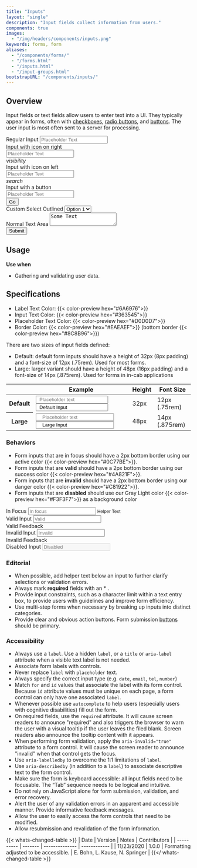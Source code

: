 ```yaml
---
title: "Inputs"
layout: "single"
description: "Input fields collect information from users."
components: true
images:
  - "/img/headers/components/inputs.png"
keywords: forms, form
aliases:
  - "/components/forms/"
  - "/forms.html"
  - "/inputs.html"
  - "/input-groups.html"
bootstrapURL: "/components/inputs/"
---
```


## Overview

Input fields or text fields allow users to enter text into a UI. They typically appear in forms, often with [checkboxes](/components/checkboxes/), [radio buttons](/components/radio-buttons/), and [buttons](/components/buttons/). The user input is most often sent to a server for processing.

<form>
  <div class="form-group">
    <label for="RegularInput">Regular Input</label>
    <input class="form-control" id="RegularInput" placeholder="Placeholder Text">
  </div>
  <div class="form-group">
    <label for="Input2">Input with icon on right</label>
    <div class="input-with-icon-right">
      <input class="form-control" placeholder="Placeholder Text" id="Input2">
      <div class="input-icon">
        <i class="modus-icon material-icons">visibility</i>
      </div>
    </div>
  </div>
  <div class="form-group">
    <label for="Input3">Input with icon on left</label>
    <div class="input-with-icon-left">
      <input class="form-control" placeholder="Placeholder Text" id="Input3">
      <div class="input-icon">
        <i class="modus-icon material-icons">search</i>
      </div>
    </div>
  </div>
  <div class="form-group">
    <label for="Input4">Input with a button</label>
    <div class="input-group">
      <input class="form-control" placeholder="Placeholder Text" id="Input4">
      <div class="input-group-append">
        <button class="btn btn-outline-secondary">
          Go
        </button>
      </div>
    </div>
  </div>
  <div class="form-group">
    <label for="exampleFormControlSelect1">Custom Select Outlined</label>
    <select class="custom-select form-control" id="exampleFormControlSelect2">
      <option>Option 1</option>
      <option>Option 2</option>
      <option>Option 3</option>
      <option>Option 4</option>
      <option>Option 5</option>
    </select>
  </div>
  <div class="form-group">
  <label for="Textarea">Normal Text Area</label>
  <textarea class="form-control" id="Textarea">Some Text</textarea>
</div>
  <button type="submit" class="btn btn-primary">Submit</button>
</form>

## Usage

**Use when**

- Gathering and validating user data.

## Specifications

- Label Text Color: {{< color-preview hex="#6A6976">}}
- Input Text Color: {{< color-preview hex="#363545">}}
- Placeholder Text Color: {{< color-preview hex="#D0D0D7">}}
- Border Color: {{< color-preview hex="#EAEAEF">}} (bottom border {{< color-preview hex="#8C8B96">}})

There are two sizes of input fields defined:

- Default: default form inputs should have a height of 32px (8px padding) and a font-size of 12px (.75rem). Used for most forms.
- Large: larger variant should have a height of 48px (16px padding) and a font-size of 14px (.875rem). Used for forms in in-cab applications

<table class="table table-bordered bg-white">
  <thead class="thead-light">
    <tr>
      <th></th>
      <th>Example</th>
      <th>Height</th>
      <th>Font Size</th>
    </tr>
  </thead>
  <tbody>
    <tr>
      <th scope="row">Default</th>
      <td class="anatomy-cell">
        <input class="form-control mb-2" placeholder="Placeholder text" style="padding-left: 8px; padding-right: 8px;">
        <input
          class="form-control anatomy-display-static mb-5"
          placeholder="Default Input"
          value="Default Input"
          style="padding-left: 8px; padding-right: 8px;"
        />
      </td>
      <td>32px</td>
      <td>12px (.75rem)</td>
    </tr>
    <tr>
      <th scope="row">Large</th>
      <td class="anatomy-cell">
        <input
          class="form-control form-control-lg mb-2"
          placeholder="Placeholder text"
          style="padding-left: 16px; padding-right: 16px;"
        />
        <input
          class="form-control form-control-lg anatomy-display-static mb-5"
          placeholder="Large Input"
          value="Large Input"
          style="padding-left: 16px; padding-right: 16px;"
        />
      </td>
      <td>48px</td>
      <td>14px (.875rem)</td>
    </tr>
  </tbody>
</table>

<!--<hr>

<form>
  <div class="form-group">
    <label for="Input1">Regular Input</label>
    <input class="form-control border-secondary" id="Input1" placeholder="Placeholder Text">
  </div>
  <div class="form-group">
    <label for="Input2">Input with icon on right</label>
    <div class="input-with-icon-right">
      <input class="form-control border-secondary" placeholder="Placeholder Text" id="Input2">
      <div class="input-icon">
        <i class="modus-icon material-icons">visibility</i>
      </div>
    </div>
  </div>

  <div class="form-group">
    <label for="Input3">Input with icon on left</label>
    <div class="input-with-icon-left">
      <input class="form-control border-secondary" placeholder="Placeholder Text" id="Input3">
      <div class="input-icon">
        <i class="modus-icon material-icons">search</i>
      </div>
    </div>
  </div>
  <div class="form-group">
    <label for="Input4">Input with a button</label>
    <div class="input-group">
      <input class="form-control border-secondary" placeholder="Placeholder Text" id="Input4">
      <div class="input-group-append">
        <button class="btn btn-outline-secondary">
          Go
        </button>
      </div>
    </div>
  </div>
  <div class="form-group">
    <label for="exampleFormControlSelect1">Custom Select Outlined</label>
    <select class="custom-select form-control border-secondary" id="exampleFormControlSelect2">
      <option>Option 1</option>
      <option>Option 2</option>
      <option>Option 3</option>
      <option>Option 4</option>
      <option>Option 5</option>
    </select>
  </div>
  <div class="form-group">
  <label for="Input1">Normal Text Area</label>
  <textarea class="form-control border-secondary" id="Input1">Some Text</textarea>
</div>
  <button type="submit" class="btn btn-primary">Submit</button>
</form>

## Specifications

- Label Text Color: #6A6976
- Input Text Color: #363545
- Placeholder Text Color: #D0D0D7

- 12px padding on both default and large

There are two sizes of input fields defined:

- Default: used for most forms
- Large: used for forms in in-cab applications

<table class="table table-bordered bg-white">
  <thead class="thead-light">
    <tr>
      <th></th>
      <th>Example</th>
      <th>Height</th>
      <th>Font Size</th>
    </tr>
  </thead>
  <tbody>
  <tr>
      <th scope="row">Default</th>
      <td class="anatomy-cell bg-light">
        <input class="form-control mb-2" placeholder="Placeholder text" />
        <input
          class="form-control anatomy-display-static mb-5"
          placeholder="Default Input"
          value="Default Input"
        />
      </td>
      <td>32px</td>
      <td>12px (0.75 rem)</td>
    </tr>
    <tr>
      <th scope="row">Large</th>
      <td class="anatomy-cell bg-light">
        <input
          class="form-control form-control-lg mb-2"
          placeholder="Placeholder text"
        />
        <input
          class="form-control form-control-lg anatomy-display-static mb-5"
          placeholder="Large Input"
          value="Large Input"
        />
      </td>
      <td>48px</td>
      <td>14px (0.875 rem)</td>
    </tr>
  </tbody>
</table>-->

<!--### Textarea

<table class="table table">
 <div class="form-group col-12 col-sm-6 col-md-4 pl-0">
    <label for="exampleFormControlTextarea1">Example textarea</label>
    <textarea class="form-control" id="exampleFormControlTextarea1" rows="3"></textarea>
  </div>
</table>-->

### Behaviors

- Form inputs that are in focus should have a 2px bottom border using our active color {{< color-preview hex="#0C77BE">}}.
- Form inputs that are <strong class="text-success">valid</strong> should have a 2px bottom border using our success color {{< color-preview hex="#4A821F">}}.
- Form inputs that are <strong class="text-danger">invalid</strong> should have a 2px bottom border using our danger color {{< color-preview hex="#C81922">}}.
- Form inputs that are <strong>disabled</strong> should use our Gray Light color {{< color-preview hex="#F3F3F7">}} as a background color

<div class="guide-example-block d-inline-block">
  <div class="guide-sample">
    <div class="form-group">
      <label for="focusInput">In Focus</label>
      <input
        class="form-control focus"
        id="focusInput"
        placeholder="In focus"
      />
      <small class="text-muted">Helper Text</small>
    </div>
    <div class="form-group">
      <label for="validInput">Valid Input</label>
      <input
        class="form-control is-valid"
        id="validInput"
        placeholder="Valid"
      />
      <div class="valid-feedback">Valid Feedback</div>
    </div>
    <div class="form-group">
      <label for="invalidInput">Invalid Input</label>
      <input
        class="form-control is-invalid"
        id="invalidInput"
        placeholder="Invalid"
      />
      <div class="invalid-feedback">Invalid Feedback</div>
    </div>
    <div class="form-group">
      <label for="disabledInput">Disabled Input</label>
      <input class="form-control" disabled placeholder="Disabled" />
    </div>
  </div>
</div>

### Editorial

- When possible, add helper text below an input to further clarify selections or validation errors.
- Always mark **required** fields with an \* .
- Provide input constraints, such as a character limit within a text entry box, to provide users with guidelines and improve form efficiency.
- Use multi-step forms when necessary by breaking up inputs into distinct categories.
- Provide clear and obvious action buttons. Form submission [buttons](/components/buttons/) should be primary.

### Accessibility

- Always use a `label`. Use a hidden `label`, or a `title` or `aria-label` attribute when a visible text label is not needed.
- Associate form labels with controls.
- Never replace `label` with `placeholder` text.
- Always specify the correct input type (e.g. `date`, `email`, `tel`, `number`)
- Match `for` and `id` values that associate the label with its form control. Because `id` attribute values must be unique on each page, a form control can only have one associated `label`.
- Whenever possible use `autocomplete` to help users (especially users with cognitive disabilities) fill out the form.
- On required fields, use the `required` attribute. It will cause screen readers to announce "required" and also triggers the browser to warn the user with a visual tooltip if the user leaves the filed blank. Screen readers also announce the tooltip content with it appears.
- When performing form validation, apply the `aria-invalid="true"` attribute to a form control. It will cause the screen reader to announce "invalid" when that control gets the focus.
- Use `aria-labelledby` to overcome the 1:1 limitations of `label`.
- Use `aria-describedby` (in addition to a `label`) to associate descriptive text to the form control.
- Make sure the form is keyboard accessible: all input fields need to be focusable. The “Tab” sequence needs to be logical and intuitive.
- Do not rely on JavaScript alone for form submission, validation, and error recovery.
- Alert the user of any validation errors in an apparent and accessible manner. Provide informative feedback messages.
- Allow the user to easily access the form controls that need to be modified.
- Allow resubmission and revalidation of the form information.

{{< whats-changed-table >}}
| Date | Version | Notes | Contributors |
| ---------- | ------- | -------------- | ------------ |
| 11/23/2020 | 1.0.0 | Formatting adjusted to be accessible. | E. Bohn, L. Kause, N. Springer |
{{</ whats-changed-table >}}
